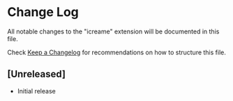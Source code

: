 # Change Log

All notable changes to the "icreame" extension will be documented in this file.

Check [Keep a Changelog](http://keepachangelog.com/) for recommendations on how to structure this file.

## [Unreleased]

- Initial release
